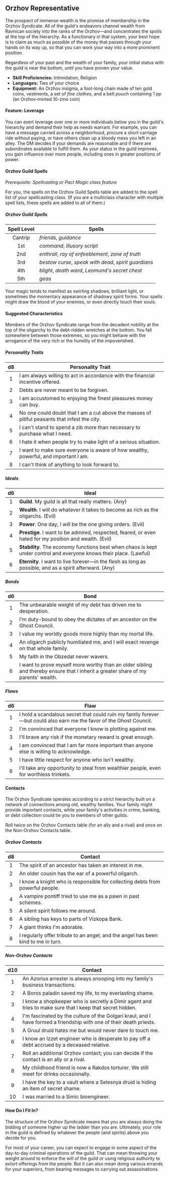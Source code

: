 ## Orzhov Representative

The prospect of immense wealth is the promise of membership in the Orzhov Syndicate. All of the guild's endeavors channel wealth from Ravnican society into the ranks of the Orzhov—and concentrates the spoils at the top of the hierarchy. As a functionary in that system, your best hope is to claim as much as possible of the money that passes through your hands on its way up, so that you can work your way into a more prominent position.

Regardless of your past and the wealth of your family, your initial status with the guild is near the bottom, until you have proven your value.

- **Skill Proficiencies:** Intimidation, Religion
- **Languages:** Two of your choice
- **Equipment:** An Orzhov insignia, a foot-long chain made of ten gold coins, vestments, a set of *fine clothes*, and a belt *pouch* containing 1 pp (an Orzhov-minted 10-zino coin)

#### Feature: Leverage

You can exert leverage over one or more individuals below you in the guild's hierarchy and demand their help as needs warrant. For example, you can have a message carried across a neighborhood, procure a short carriage ride without paying, or have others clean up a bloody mess you left in an alley. The DM decides if your demands are reasonable and if there are subordinates available to fulfill them. As your status in the guild improves, you gain influence over more people, including ones in greater positions of power.

#### Orzhov Guild Spells

*Prerequisite: Spellcasting or Pact Magic class feature*

For you, the spells on the Orzhov Guild Spells table are added to the spell list of your spellcasting class. (If you are a multiclass character with multiple spell lists, these spells are added to all of them.)

##### Orzhov Guild Spells
| Spell Level | Spells                                                |
|:-----------:|-------------------------------------------------------|
|   Cantrip   | *friends*, *guidance*                                 |
|     1st     | *command*, *illusory script*                          |
|     2nd     | *enthrall*, *ray of enfeeblement*, *zone of truth*    |
|     3rd     | *bestow curse*, *speak with dead*, *spirit guardians* |
|     4th     | *blight*, *death ward*, *Leomund's secret chest*      |
|     5th     | *geas*                                                |

Your magic tends to manifest as swirling shadows, brilliant light, or sometimes the momentary appearance of shadowy spirit forms. Your spells might draw the blood of your enemies, or even directly touch their souls.

#### Suggested Characteristics

Members of the Orzhov Syndicate range from the decadent nobility at the top of the oligarchy to the debt-ridden wretches at the bottom. You fall somewhere between those extremes, so you might behave with the arrogance of the very rich or the humility of the impoverished.

##### Personality Traits
|  d8 | Personality Trait                                                                             |
|:---:|-----------------------------------------------------------------------------------------------|
|  1  | I am always willing to act in accordance with the financial incentive offered.                |
|  2  | Debts are never meant to be forgiven.                                                         |
|  3  | I am accustomed to enjoying the finest pleasures money can buy.                               |
|  4  | No one could doubt that I am a cut above the masses of pitiful peasants that infest the city. |
|  5  | I can't stand to spend a zib more than necessary to purchase what I need.                     |
|  6  | I hate it when people try to make light of a serious situation.                               |
|  7  | I want to make sure everyone is aware of how wealthy, powerful, and important I am.           |
|  8  | I can't think of anything to look forward to.                                                 |

##### Ideals
|  d6 | Ideal                                                                                                               |
|:---:|---------------------------------------------------------------------------------------------------------------------|
|  1  | **Guild**. My guild is all that really matters. (Any)                                                               |
|  2  | **Wealth**. I will do whatever it takes to become as rich as the oligarchs. (Evil)                                  |
|  3  | **Power**. One day, I will be the one giving orders. (Evil)                                                         |
|  4  | **Prestige**. I want to be admired, respected, feared, or even hated for my position and wealth. (Evil)             |
|  5  | **Stability**. The economy functions best when chaos is kept under control and everyone knows their place. (Lawful) |
|  6  | **Eternity**. I want to live forever—in the flesh as long as possible, and as a spirit afterward. (Any)             |

##### Bonds
|  d6 | Bond                                                                                                                              |
|:---:|-----------------------------------------------------------------------------------------------------------------------------------|
|  1  | The unbearable weight of my debt has driven me to desperation.                                                                    |
|  2  | I'm duty-bound to obey the dictates of an ancestor on the Ghost Council.                                                          |
|  3  | I value my worldly goods more highly than my mortal life.                                                                         |
|  4  | An oligarch publicly humiliated me, and I will exact revenge on that whole family.                                                |
|  5  | My faith in the Obzedat never wavers.                                                                                             |
|  6  | I want to prove myself more worthy than an older sibling and thereby ensure that I inherit a greater share of my parents' wealth. |

##### Flaws
|  d6 | Flaw                                                                                                                |
|:---:|---------------------------------------------------------------------------------------------------------------------|
|  1  | I hold a scandalous secret that could ruin my family forever—but could also earn me the favor of the Ghost Council. |
|  2  | I'm convinced that everyone I know is plotting against me.                                                          |
|  3  | I'll brave any risk if the monetary reward is great enough.                                                         |
|  4  | I am convinced that I am far more important than anyone else is willing to acknowledge.                             |
|  5  | I have little respect for anyone who isn't wealthy.                                                                 |
|  6  | I'll take any opportunity to steal from wealthier people, even for worthless trinkets.                              |

#### Contacts

The Orzhov Syndicate operates according to a strict hierarchy built on a network of connections among old, wealthy families. Your family might provide important contacts, while your family's activities in crime, banking, or debt collection could tie you to members of other guilds.

Roll twice on the Orzhov Contacts table (for an ally and a rival) and once on the Non-Orzhov Contacts table.

##### Orzhov Contacts
|  d8 | Contact                                                                           |
|:---:|-----------------------------------------------------------------------------------|
|  1  | The spirit of an ancestor has taken an interest in me.                            |
|  2  | An older cousin has the ear of a powerful oligarch.                               |
|  3  | I know a knight who is responsible for collecting debts from powerful people.     |
|  4  | A vampire pontiff tried to use me as a pawn in past schemes.                      |
|  5  | A silent spirit follows me around.                                                |
|  6  | A sibling has keys to parts of Vizkopa Bank.                                      |
|  7  | A giant thinks I'm adorable.                                                      |
|  8  | I regularly offer tribute to an angel, and the angel has been kind to me in turn. |

##### Non-Orzhov Contacts
| d10 | Contact                                                                                                             |
|:---:|---------------------------------------------------------------------------------------------------------------------|
|  1  | An Azorius arrester is always snooping into my family's business transactions.                                      |
|  2  | A Boros paladin saved my life, to my everlasting shame.                                                             |
|  3  | I know a shopkeeper who is secretly a Dimir agent and tries to make sure that I keep that secret hidden.            |
|  4  | I'm fascinated by the culture of the Golgari kraul, and I have formed a friendship with one of their death priests. |
|  5  | A Gruul druid hates me but would never dare to touch me.                                                            |
|  6  | I know an Izzet engineer who is desperate to pay off a debt accrued by a deceased relative.                         |
|  7  | Roll an additional Orzhov contact; you can decide if the contact is an ally or a rival.                             |
|  8  | My childhood friend is now a Rakdos torturer. We still meet for drinks occasionally.                                |
|  9  | I have the key to a vault where a Selesnya druid is hiding an item of secret shame.                                 |
|  10 | I was married to a Simic bioengineer.                                                                               |

#### How Do I Fit In?

The structure of the Orzhov Syndicate means that you are always doing the bidding of someone higher up the ladder than you are. Ultimately, your role in the guild is defined by whatever the people (and spirits) above you decide for you.

For most of your career, you can expect to engage in some aspect of the day-to-day criminal operations of the guild. That can mean throwing your weight around to enforce the will of the guild or using religious authority to extort offerings from the people. But it can also mean doing various errands for your superiors, from bearing messages to carrying out assassinations.